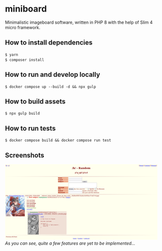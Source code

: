 # miniboard

Minimalistic imageboard software, written in PHP 8 with the help of Slim 4 micro framework.

## How to install dependencies
`$ yarn`  
`$ composer install`

## How to run and develop locally
`$ docker compose up --build -d && npx gulp`

## How to build assets
`$ npx gulp build`

## How to run tests
`$ docker compose build && docker compose run test`

## Screenshots

![Example screenshot](/.docs/screenshot.png "Example screenshot")
*As you can see, quite a few features are yet to be implemented...*
